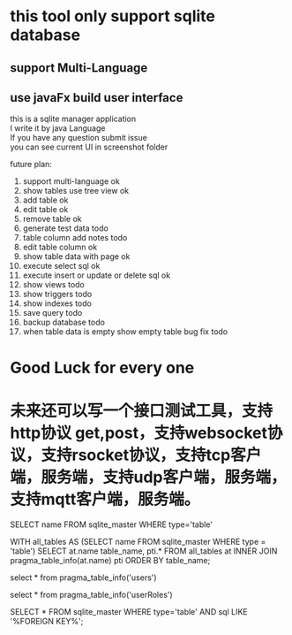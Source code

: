 # this tool only support sqlite database
## support Multi-Language
## use javaFx build user interface

this is a sqlite manager application  
I write it by java Language  
If you have any question submit issue  
you can see current UI in screenshot folder  

future plan:  
1. support multi-language ok
2. show tables use tree view ok
3. add table ok
4. edit table ok
5. remove table ok
6. generate test data todo
7. table column add notes todo
8. edit table column ok
9. show table data with page ok
10. execute select sql ok
11. execute insert or update or delete sql ok
12. show views todo
13. show triggers todo
14. show indexes todo
15. save query todo
16. backup database todo
17. when table data is empty show empty table bug fix todo

# Good Luck for every one

# 未来还可以写一个接口测试工具，支持http协议 get,post，支持websocket协议，支持rsocket协议，支持tcp客户端，服务端，支持udp客户端，服务端，支持mqtt客户端，服务端。


SELECT name FROM sqlite_master WHERE type='table'

WITH all_tables AS (SELECT name FROM sqlite_master WHERE type = 'table')
SELECT at.name table_name, pti.*
FROM all_tables at INNER JOIN pragma_table_info(at.name) pti
ORDER BY table_name;


select * from pragma_table_info('users')

select * from pragma_table_info('userRoles')

SELECT *
FROM sqlite_master
WHERE type='table' AND sql LIKE '%FOREIGN KEY%';